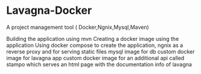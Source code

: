 # Lavagna-Docker
A project management tool ( Docker,Ngnix,Mysql,Maven)

Building the application using mvn
Creating a docker image using the application 
Using docker compose to create the application, 
ngnix as a reverse proxy and for serving static files 
mysql image for db 
custom docker image for lavagna app 
custom docker image for an additional api called stampo which serves an html page with the documentation info of lavagna
